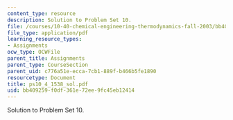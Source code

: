 ```yaml
---
content_type: resource
description: Solution to Problem Set 10.
file: /courses/10-40-chemical-engineering-thermodynamics-fall-2003/bb409259f0df361e72ee9fc45eb12414_ps10_4_1538_sol.pdf
file_type: application/pdf
learning_resource_types:
- Assignments
ocw_type: OCWFile
parent_title: Assignments
parent_type: CourseSection
parent_uid: c776a51e-ecca-7cb1-889f-b466b5fe1890
resourcetype: Document
title: ps10_4_1538_sol.pdf
uid: bb409259-f0df-361e-72ee-9fc45eb12414
---
```

Solution to Problem Set 10.

